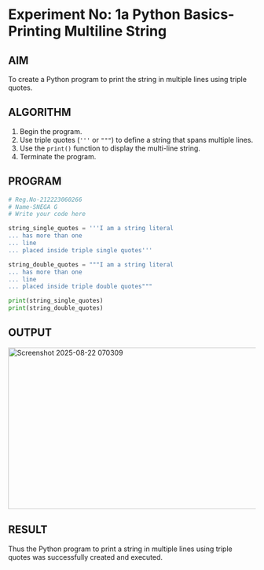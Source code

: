 # Experiment No: 1a Python Basics- Printing Multiline String

## AIM  
To create a Python program to print the string in multiple lines using triple quotes.

## ALGORITHM  
1. Begin the program.  
2. Use triple quotes (`'''` or `"""`) to define a string that spans multiple lines.  
3. Use the `print()` function to display the multi-line string.  
4. Terminate the program.

## PROGRAM
```python
# Reg.No-212223060266
# Name-SNEGA G
# Write your code here

string_single_quotes = '''I am a string literal
... has more than one
... line
... placed inside triple single quotes'''

string_double_quotes = """I am a string literal
... has more than one
... line
... placed inside triple double quotes"""

print(string_single_quotes)
print(string_double_quotes)
```
## OUTPUT
<img width="878" height="328" alt="Screenshot 2025-08-22 070309" src="https://github.com/user-attachments/assets/61fc3617-b651-42e6-837e-e605fedaa0f8" />


## RESULT
Thus the Python program to print a string in multiple lines using triple quotes was successfully created and executed.

